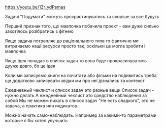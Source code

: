 https://youtu.be/1Zr_ydPsmas


Задачі "Подумати" можуть прокрастинуватись та скоріше за все будуть

Перший признак того, що мавпочка побачила проєкт - вам дуже сильно захотілось розібратись з фігнею

Якщо задача потрапляє до раціонального типа то фактично ми витрачаємо наші ресурси просто так, оскільки це могла зробити і мавпочка

Якщо ідея попадає в список задач то вона буде прокрасинуватись дууже довго, бо це ідея

Коли ми записуємо книги на почитати або фільми на подивитись треба ще додатково записувати звідки ми про неї дізнались та контекст

Ежедневный чеклист и список задач это разные вещи
Список задач - нужно делать
А ежедневный чеклист это средство наблюдения за собой
Мы не можем пихать в список задач "Не есть сладкого", это не задача, а практика или индикатор

Можно начать само-наблюдать. Например за какими-то параметрами которые я бы хотел улучшить



